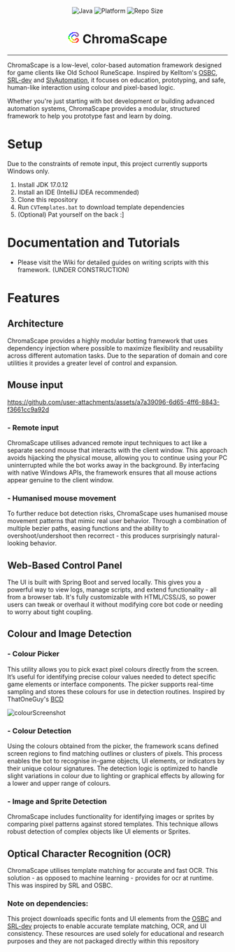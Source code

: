 <div align="center">

  ![Java](https://img.shields.io/badge/Java-17-blue)
  ![Platform](https://img.shields.io/badge/Platform-Windows-orange)
  ![Repo Size](https://img.shields.io/github/repo-size/StaticSweep/ChromaScape)

</div>

<div align="center">
  <h1>
    <img src="src/main/resources/static/imagesWeb/CS.png" alt="logo" width="27">
    ChromaScape
  </h1>
</div>

---

ChromaScape is a low-level, color-based automation framework designed for game clients like Old School RuneScape. Inspired by Kelltom's [OSBC](https://github.com/kelltom/OS-Bot-COLOR/tree/main), [SRL-dev](https://github.com/Villavu/SRL-Development/tree/master) and [SlyAutomation](https://github.com/slyautomation/), it focuses on education, prototyping, and safe, human-like interaction using colour and pixel-based logic.

Whether you're just starting with bot development or building advanced automation systems, ChromaScape provides a modular, structured framework to help you prototype fast and learn by doing.

# Setup
Due to the constraints of remote input, this project currently supports Windows only.

1. Install JDK 17.0.12
2. Install an IDE (IntelliJ IDEA recommended)
3. Clone this repository
4. Run `CVTemplates.bat` to download template dependencies
5. (Optional) Pat yourself on the back :]

# Documentation and Tutorials
- Please visit the Wiki for detailed guides on writing scripts with this framework. (UNDER CONSTRUCTION)

# Features

## Architecture
ChromaScape provides a highly modular botting framework that uses dependency injection where possible to maximize flexibility and reusability across different automation tasks.
Due to the separation of domain and core utilities it provides a greater level of control and expansion.

## Mouse input


https://github.com/user-attachments/assets/a7a39096-6d65-4ff6-8843-f3661cc9a92d


### - Remote input
ChromaScape utilises advanced remote input techniques to act like a separate second mouse that interacts with the client window. 
This approach avoids hijacking the physical mouse, allowing you to continue using your PC uninterrupted while the bot works away in the background. 
By interfacing with native Windows APIs, the framework ensures that all mouse actions appear genuine to the client window.

### - Humanised mouse movement
To further reduce bot detection risks, ChromaScape uses humanised mouse movement patterns that mimic real user behavior. Through a combination of multiple bezier paths, easing functions and the ability to overshoot/undershoot then recorrect - this produces surprisingly natural-looking behavior.

## Web-Based Control Panel

The UI is built with Spring Boot and served locally. This gives you a powerful way to view logs, manage scripts, and extend functionality - all from a browser tab. It's fully customizable with HTML/CSS/JS, so power users can tweak or overhaul it without modifying core bot code or needing to worry about tight coupling.

## Colour and Image Detection

### - Colour Picker
This utility allows you to pick exact pixel colours directly from the screen. It’s useful for identifying precise colour values needed to detect specific game elements or interface components. The picker supports real-time sampling and stores these colours for use in detection routines. Inspired by ThatOneGuy's [BCD](https://github.com/ThatOneGuyScripts/BetterColorDetection)

<img width="1298" height="751" alt="colourScreenshot" src="https://github.com/user-attachments/assets/b93eb66c-2a61-40ba-9abb-24fb0596d7b5" />

### - Colour Detection
Using the colours obtained from the picker, the framework scans defined screen regions to find matching outlines or clusters of pixels. This process enables the bot to recognise in-game objects, UI elements, or indicators by their unique colour signatures. The detection logic is optimized to handle slight variations in colour due to lighting or graphical effects by allowing for a lower and upper range of colours.

### - Image and Sprite Detection
ChromaScape includes functionality for identifying images or sprites by comparing pixel patterns against stored templates. This technique allows robust detection of complex objects like UI elements or Sprites.

## Optical Character Recognition (OCR)
ChromaScape utilises template matching for accurate and fast OCR. This solution - as opposed to machine learning - provides for ocr at runtime. This was inspired by SRL and OSBC.

### Note on dependencies:
This project downloads specific fonts and UI elements from the [OSBC](https://github.com/kelltom/OS-Bot-COLOR/tree/main) and [SRL-dev](https://github.com/Villavu/SRL-Development/tree/master) projects to enable accurate template matching, OCR, and UI consistency. These resources are used solely for educational and research purposes and they are not packaged directly within this repository
